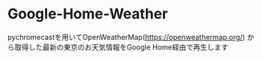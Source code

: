 # Google-Home-Weather
pychromecastを用いてOpenWeatherMap(https://openweathermap.org/) から取得した最新の東京のお天気情報をGoogle Home経由で再生します
